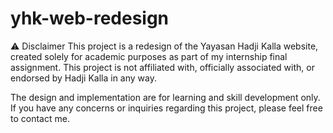 # yhk-web-redesign
⚠️ Disclaimer
This project is a redesign of the Yayasan Hadji Kalla website, created solely for academic purposes as part of my internship final assignment. This project is not affiliated with, officially associated with, or endorsed by Hadji Kalla in any way.

The design and implementation are for learning and skill development only. If you have any concerns or inquiries regarding this project, please feel free to contact me.
